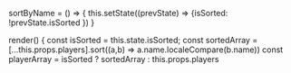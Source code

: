 sortByName = () => {
  this.setState((prevState) => {isSorted: !prevState.isSorted })
}

render() {
  const isSorted = this.state.isSorted;
  const sortedArray = [...this.props.players].sort((a,b) => a.name.localeCompare(b.name))
  const playerArray =  isSorted ? sortedArray : this.props.players
